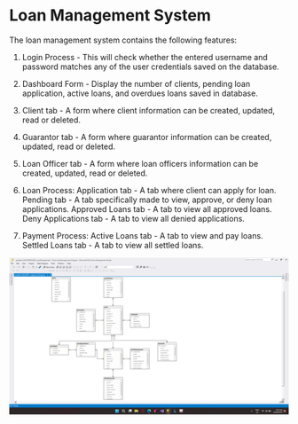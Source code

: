 # Loan Management System

The loan management system contains the following features:

1. Login Process - This will check whether the entered username and password matches any of the user credentials saved on the database.

2. Dashboard Form - Display the number of clients, pending loan application, active loans, and overdues loans saved in database.

3. Client tab - A form where client information can be created, updated, read or deleted.
4. Guarantor tab - A form where guarantor information can be created, updated, read or deleted.
5. Loan Officer tab - A form where loan officers information can be created, updated, read or deleted.

6. Loan Process:
        Application tab - A tab where client can apply for loan.
        Pending tab - A tab specifically made to view, approve, or deny loan applications.
        Approved Loans tab - A tab to view all approved loans.
        Deny Applications tab - A tab to view all denied applications.
   
7. Payment Process:
       Active Loans tab - A tab to view and pay loans.
       Settled Loans tab - A tab to view all settled loans.

![Loan Management DB Diagram](db-diagram.png)
